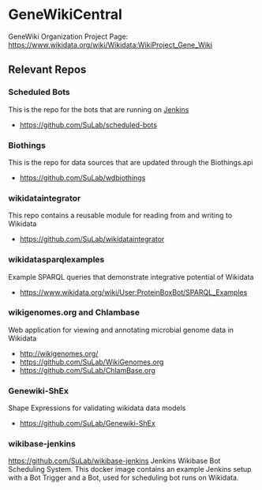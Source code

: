 # GeneWikiCentral
GeneWiki Organization
Project Page: https://www.wikidata.org/wiki/Wikidata:WikiProject_Gene_Wiki

## Relevant Repos
### Scheduled Bots
This is the repo for the bots that are running on [Jenkins](http://jenkins.sulab.org/)

* https://github.com/SuLab/scheduled-bots

### Biothings
This is the repo for data sources that are updated through the Biothings.api

* https://github.com/SuLab/wdbiothings

### wikidataintegrator
This repo contains a reusable module for reading from and writing to Wikidata

* https://github.com/SuLab/wikidataintegrator

### wikidatasparqlexamples
Example SPARQL queries that demonstrate integrative potential of Wikidata

* https://www.wikidata.org/wiki/User:ProteinBoxBot/SPARQL_Examples

### wikigenomes.org and Chlambase
Web application for viewing and annotating microbial genome data in Wikidata

* http://wikigenomes.org/
* https://github.com/SuLab/WikiGenomes.org
* https://github.com/SuLab/ChlamBase.org

### Genewiki-ShEx
Shape Expressions for validating wikidata data models

* https://github.com/SuLab/Genewiki-ShEx

### wikibase-jenkins
https://github.com/SuLab/wikibase-jenkins
Jenkins Wikibase Bot Scheduling System. This docker image contains an example Jenkins setup with a Bot Trigger and a Bot, used for scheduling bot runs on Wikidata.
